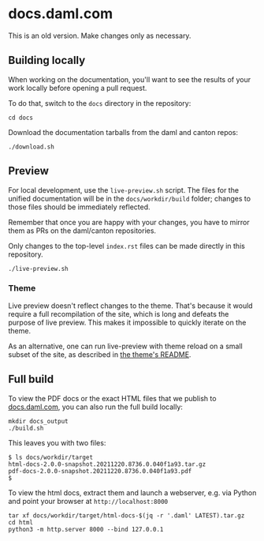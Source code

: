 # docs.daml.com

This is an old version. Make changes only as necessary.

## Building locally

When working on the documentation, you'll want to see the results of your work
locally before opening a pull request.

To do that, switch to the `docs` directory in the repository:

```
cd docs
```

Download the documentation tarballs from the daml and canton repos:

```
./download.sh
```

## Preview

For local development, use the `live-preview.sh` script. The files for the
unified documentation will be in the `docs/workdir/build` folder; changes to
those files should be immediately reflected.

Remember that once you are happy with your changes, you have to
mirror them as PRs on the daml/canton repositories.

Only changes to the top-level `index.rst` files can be made directly in this
repository.

```
./live-preview.sh
```

### Theme

Live preview doesn't reflect changes to the theme. That's because it would
require a full recompilation of the site, which is long and defeats the purpose
of live preview. This makes it impossible to quickly iterate on the theme.

As an alternative, one can run live-preview with theme reload on a small subset
of the site, as described in [the theme's README](../../theme/README.md).

## Full build

To view the PDF docs or the exact HTML files that we publish to
[docs.daml.com](https://docs.daml.com), you can also run the full build
locally:

```
mkdir docs_output
./build.sh
```

This leaves you with two files:

```
$ ls docs/workdir/target
html-docs-2.0.0-snapshot.20211220.8736.0.040f1a93.tar.gz
pdf-docs-2.0.0-snapshot.20211220.8736.0.040f1a93.pdf
$
```

To view the html docs, extract them and launch a webserver, e.g. via Python and
point your browser at `http://localhost:8000`

```
tar xf docs/workdir/target/html-docs-$(jq -r '.daml' LATEST).tar.gz
cd html
python3 -m http.server 8000 --bind 127.0.0.1
```
